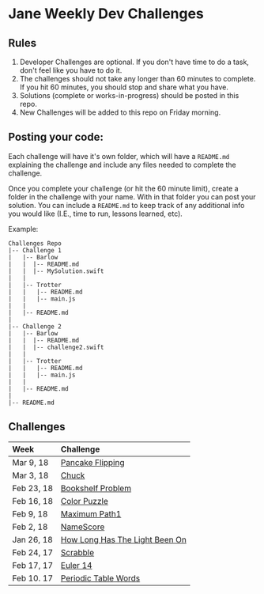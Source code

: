 # Jane Weekly Dev Challenges
## Rules

1. Developer Challenges are optional.  If you don't have time to do a task, don't feel like you have to do it.
2. The challenges should not take any longer than 60 minutes to complete.  If you hit 60 minutes, you should stop and share what you have.
3. Solutions (complete or works-in-progress) should be posted in this repo.  
4. New Challenges will be added to this repo on Friday morning.


## Posting your code:

Each challenge will have it's own folder, which will have a `README.md` explaining the challenge and include any files needed to complete the challenge.  

Once you complete your challenge (or hit the 60 minute limit), create a folder in the challenge with your name.  With in that folder you can post your solution.  You can include a `README.md` to keep track of any additional info you would like (I.E., time to run, lessons learned, etc).

Example:  

```
Challenges Repo
|-- Challenge 1
|	|-- Barlow
|	|  |-- README.md
|	|  |-- MySolution.swift
|	|
|	|-- Trotter
|	|   |-- README.md
|	|   |-- main.js
|	|
|	|-- README.md
|
|-- Challenge 2
|	|-- Barlow
|	|  |-- README.md
|	|  |-- challenge2.swift
|	|
|	|-- Trotter
|	|   |-- README.md
|	|   |-- main.js
|	|
|	|-- README.md
|
|-- README.md

```

## Challenges

|Week|Challenge|
|:---|:---|
|Mar 9, 18|[Pancake Flipping](./pancake-flipping)
|Mar 3, 18|[Chuck](./Chuck)
|Feb 23, 18|[Bookshelf Problem](./bookshelf-problem)
|Feb 16, 18|[Color Puzzle](./ColorPuzzle) 
|Feb 9, 18|[Maximum Path1](./MaximumPath1)
|Feb 2, 18|[NameScore](./NameScore)
|Jan 26, 18|[How Long Has The Light Been On](./how-long-has-the-light-been-on)
|Feb 24, 17|[Scrabble](./ScrabbleChallenge)
|Feb 17, 17|[Euler 14](./Euler14)
|Feb 10. 17|[Periodic Table Words](./periodic-table-words)
